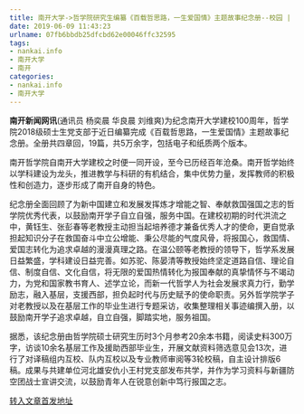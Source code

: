 ```yaml
---
title: 南开大学->哲学院研究生编纂《百载哲思路，一生爱国情》主题故事纪念册--校园 | nankai.info
date: 2019-06-09 11:43:23
urlname: 07fb6bbdb25dfcbd62e00046ffc32595
tags: 
- nankai.info
- 南开大学
- 南开
categories:
- nankai.info
- 南开大学
---
```



**南开新闻网讯**(通讯员 杨奕晨 华良晨 刘维爽)为纪念南开大学建校100周年，哲学院2018级硕士生党支部于近日编纂完成《百载哲思路，一生爱国情》主题故事纪念册。全册共四章回，19篇，共5万余字，包括电子和纸质两个版本。

南开哲学院自南开大学建校之时便一同开设，至今已历经百年沧桑。南开哲学始终以学科建设为龙头，推进教学与科研的有机结合，集中优势力量，发挥教师的积极性和创造力，逐步形成了南开自身的特色。

纪念册全面回顾了为新中国建立和发展发挥炼才增能之智、奉献救国强国之志的哲学院优秀代表，以鼓励南开学子自立自强，服务中国。在建校初期的时代洪流之中，黄钰生、张彭春等老教授主动担当起培养德才兼备优秀人才的使命，更自觉承担起知识分子在救国奋斗中立公增能、秉公尽能的气度风骨，将报国心，救国情、爱国志转化为追求卓越的漫漫真理之路。在温公颐等老教授的领导下，哲学系发展日益繁盛，学科建设日益完善。如苏驼、陈晏清等教授始终坚定道路自信、理论自信、制度自信、文化自信，将无限的爱国热情转化为报国奉献的真挚情怀与不竭动力，为党和国家教书育人、述学立论，而新一代哲学人为社会发展求真力行，勤学励志，融入基层，支援西部，担负起时代与历史赋予的使命职责。另外哲学院学子对老教授以及在基层工作的毕业生进行专题采访，收集整理相关事迹编撰入册，以鼓励南开学子追求卓越，自立自强，脚踏实地，服务祖国。

据悉，该纪念册由哲学院硕士研究生历时3个月参考20余本书籍，阅读史料300万字，访谈10余名基层工作及援助西部毕业生，开展文献资料筛选意见会13次，进行了对译稿组内互校、队内互校以及专业教师审阅等3轮校稿，自主设计排版6稿。成果与共建单位河北雄安仇小王村党支部发布共学，并作为学习资料与新疆防空团战士宣讲交流，以鼓励青年人在锐意创新中笃行报国之志。





[转入文章首发地址](http://news.nankai.edu.cn/qqxy/system/2019/06/09/000456515.shtml)